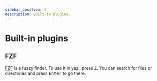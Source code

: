 ```yaml
---
sidebar_position: 5
description: Built-in plugins.
---
```


# Built-in plugins


## FZF

[FZF](https://junegunn.github.io/fzf/) is a fuzzy finder.
To use it in yazi, press <kbd>Z</kbd>. You can search for files or directories and press <kbd>Enter</kbd> to go there.
